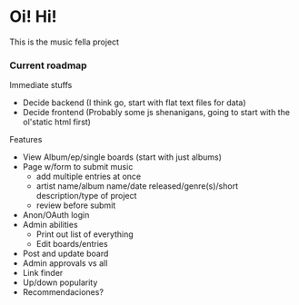 # Oi! Hi!
This is the music fella project

### Current roadmap
Immediate stuffs
 - Decide backend (I think go, start with flat text files for data)
 - Decide frontend (Probably some js shenanigans, going to start with the ol'static html first)
 
Features
 - View Album/ep/single boards (start with just albums)
 - Page w/form to submit music
   - add multiple entries at once
   - artist name/album name/date released/genre(s)/short description/type of project
   - review before submit
 - Anon/OAuth login
 - Admin abilities
   - Print out list of everything
   - Edit boards/entries
 - Post and update board
 - Admin approvals vs all
 - Link finder
 - Up/down popularity
 - Recommendaciones?
 

